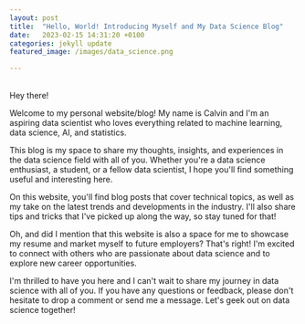 ```yaml
---
layout: post
title:  "Hello, World! Introducing Myself and My Data Science Blog"
date:   2023-02-15 14:31:20 +0100
categories: jekyll update
featured_image: /images/data_science.png

---
```

<br/>
Hey there! 

Welcome to my personal website/blog! My name is Calvin and I'm an aspiring data scientist who loves everything related to machine learning, data science, AI, and statistics.

This blog is my space to share my thoughts, insights, and experiences in the data science field with all of you. Whether you're a data science enthusiast, a student, or a fellow data scientist, I hope you'll find something useful and interesting here.

On this website, you'll find blog posts that cover technical topics, as well as my take on the latest trends and developments in the industry. I'll also share tips and tricks that I've picked up along the way, so stay tuned for that!

Oh, and did I mention that this website is also a space for me to showcase my resume and market myself to future employers? That's right! I'm excited to connect with others who are passionate about data science and to explore new career opportunities.

I'm thrilled to have you here and I can't wait to share my journey in data science with all of you. If you have any questions or feedback, please don't hesitate to drop a comment or send me a message. Let's geek out on data science together!

  